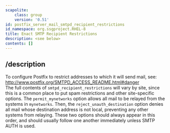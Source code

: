 ```yaml
---
scapolite:
    class: group
    version: '0.51'
id: postfix_server_mail_smtpd_recipient_restrictions
id_namespace: org.ssgproject.RHEL-8
title: Enact SMTP Recipient Restrictions
description: <see below>
contents: []
---
```



## /description

To
configure Postfix to restrict addresses to which it will send mail, see:
<http://www.postfix.org/SMTPD_ACCESS_README.html#danger>  
The full contents of `smtpd_recipient_restrictions` will vary by site,
since this is a common place to put spam restrictions and other
site-specific options. The `permit_mynetworks` option allows all mail to
be relayed from the systems in `mynetworks`. Then, the
`reject_unauth_destination` option denies all mail whose destination
address is not local, preventing any other systems from relaying. These
two options should always appear in this order, and should usually
follow one another immediately unless SMTP AUTH is used.
